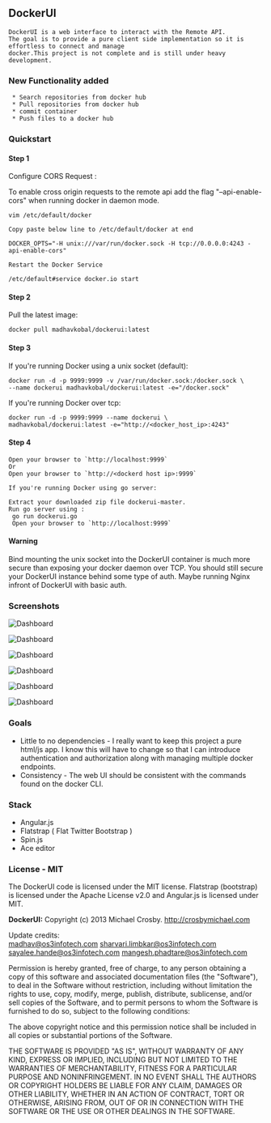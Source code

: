 ## DockerUI

```
DockerUI is a web interface to interact with the Remote API.  
The goal is to provide a pure client side implementation so it is effortless to connect and manage 
docker.This project is not complete and is still under heavy development.
```

### New Functionality added
```
 * Search repositories from docker hub
 * Pull repositories from docker hub
 * commit container
 * Push files to a docker hub
```


### Quickstart 

#### Step 1

Configure CORS Request :

To enable cross origin requests to the remote api add the flag "–api-enable-cors" when running docker in daemon mode.

```
vim /etc/default/docker

Copy paste below line to /etc/default/docker at end

DOCKER_OPTS="-H unix:///var/run/docker.sock -H tcp://0.0.0.0:4243 -api-enable-cors"

Restart the Docker Service 

/etc/default#service docker.io start
```


#### Step 2
  
Pull the latest image:  
  
```
docker pull madhavkobal/dockerui:latest
```
  
#### Step 3
If you're running Docker using a unix socket (default):  
  
```
docker run -d -p 9999:9999 -v /var/run/docker.sock:/docker.sock \
--name dockerui madhavkobal/dockerui:latest -e="/docker.sock"
```
  
If you're running Docker over tcp:  
  
```
docker run -d -p 9999:9999 --name dockerui \
madhavkobal/dockerui:latest -e="http://<docker_host_ip>:4243"
```
  
#### Step 4
```
Open your browser to `http://localhost:9999`  
Or
Open your browser to `http://<dockerd host ip>:9999`  

If you're running Docker using go server: 

Extract your downloaded zip file dockerui-master.
Run go server using :
 go run dockerui.go
 Open your browser to `http://localhost:9999` 
```  
  
#### Warning
Bind mounting the unix socket into the DockerUI container is much more secure than exposing your docker 
daemon over TCP. You should still secure your DockerUI instance behind some type of auth.  Maybe running 
Nginx infront of DockerUI with basic auth.  
  
### Screenshots
![Dashboard](screenshots/Dashboard.png)

![Dashboard](screenshots/Commit.png)

![Dashboard](screenshots/Pull.png)

![Dashboard](screenshots/Push.png)

![Dashboard](screenshots/container.png)

![Dashboard](screenshots/containers.png)


### Goals
* Little to no dependencies - I really want to keep this project a pure html/js app.  I know this will have to change so that I can introduce authentication and authorization along with managing multiple docker endpoints. 
* Consistency - The web UI should be consistent with the commands found on the docker CLI.

### Stack
* Angular.js
* Flatstrap ( Flat Twitter Bootstrap )
* Spin.js
* Ace editor



### License - MIT
The DockerUI code is licensed under the MIT license. Flatstrap (bootstrap) is licensed under the Apache License v2.0 and Angular.js is licensed under MIT.

**DockerUI:**
Copyright (c) 2013 Michael Crosby. http://crosbymichael.com  
  
Update credits:  
madhav@os3infotech.com
sharvari.limbkar@os3infotech.com
sayalee.hande@os3infotech.com
mangesh.phadtare@os3infotech.com
  
Permission is hereby granted, free of charge, to any person
obtaining a copy of this software and associated documentation 
files (the "Software"), to deal in the Software without 
restriction, including without limitation the rights to use, copy, 
modify, merge, publish, distribute, sublicense, and/or sell copies 
of the Software, and to permit persons to whom the Software is 
furnished to do so, subject to the following conditions:
  
The above copyright notice and this permission notice shall be 
included in all copies or substantial portions of the Software.
  
THE SOFTWARE IS PROVIDED "AS IS", WITHOUT WARRANTY OF ANY KIND,
EXPRESS OR IMPLIED,
INCLUDING BUT NOT LIMITED TO THE WARRANTIES OF MERCHANTABILITY, 
FITNESS FOR A PARTICULAR PURPOSE AND NONINFRINGEMENT. 
IN NO EVENT SHALL THE AUTHORS OR COPYRIGHT 
HOLDERS BE LIABLE FOR ANY CLAIM, 
DAMAGES OR OTHER LIABILITY, 
WHETHER IN AN ACTION OF CONTRACT, 
TORT OR OTHERWISE, 
ARISING FROM, OUT OF OR IN CONNECTION WITH 
THE SOFTWARE OR THE USE OR OTHER DEALINGS IN THE SOFTWARE.
